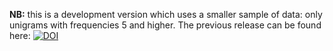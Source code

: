 **NB:** this is a development version which uses a smaller sample of data: only unigrams with frequencies 5 and higher. The previous release can be found here: [![DOI](https://zenodo.org/badge/DOI/10.5281/zenodo.3725855.svg)](https://doi.org/10.5281/zenodo.3725855)
